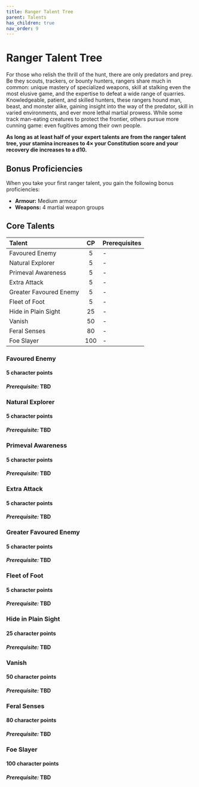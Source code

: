 ```yaml
---
title: Ranger Talent Tree
parent: Talents
has_children: true
nav_order: 9
---
```


# Ranger Talent Tree
For those who relish the thrill of the hunt, there are only predators and prey. Be they scouts, trackers, or bounty hunters, rangers share much in common: unique mastery of specialized weapons, skill at stalking even the most elusive game, and the expertise to defeat a wide range of quarries. Knowledgeable, patient, and skilled hunters, these rangers hound man, beast, and monster alike, gaining insight into the way of the predator, skill in varied environments, and ever more lethal martial prowess. While some track man-eating creatures to protect the frontier, others pursue more cunning game: even fugitives among their own people.

**As long as at least half of your expert talents are from the ranger talent tree, your stamina increases to 4× your Constitution score and your recovery die increases to a d10.**

## Bonus Proficiencies
When you take your first ranger talent, you gain the following bonus proficiencies:
* **Armour:** Medium armour
* **Weapons:** 4 martial weapon groups

## Core Talents

| Talent | CP | Prerequisites |
|:-------|:--:|:--------------|
| Favoured Enemy | 5 | *-* |
| Natural Explorer | 5 | *-* |
| Primeval Awareness | 5 | *-* |
| Extra Attack | 5 | *-* |
| Greater Favoured Enemy | 5 | *-* |
| Fleet of Foot | 5 | *-* |
| Hide in Plain Sight | 25 | *-* |
| Vanish | 50 | *-* |
| Feral Senses | 80 | *-* |
| Foe Slayer | 100 | *-* |

### Favoured Enemy
#### 5 character points
#### *Prerequisite:* TBD


### Natural Explorer
#### 5 character points
#### *Prerequisite:* TBD


### Primeval Awareness
#### 5 character points
#### *Prerequisite:* TBD


### Extra Attack
#### 5 character points
#### *Prerequisite:* TBD


### Greater Favoured Enemy
#### 5 character points
#### *Prerequisite:* TBD


### Fleet of Foot
#### 5 character points
#### *Prerequisite:* TBD


### Hide in Plain Sight
#### 25 character points
#### *Prerequisite:* TBD


### Vanish
#### 50 character points
#### *Prerequisite:* TBD


### Feral Senses
#### 80 character points
#### *Prerequisite:* TBD


### Foe Slayer
#### 100 character points
#### *Prerequisite:* TBD